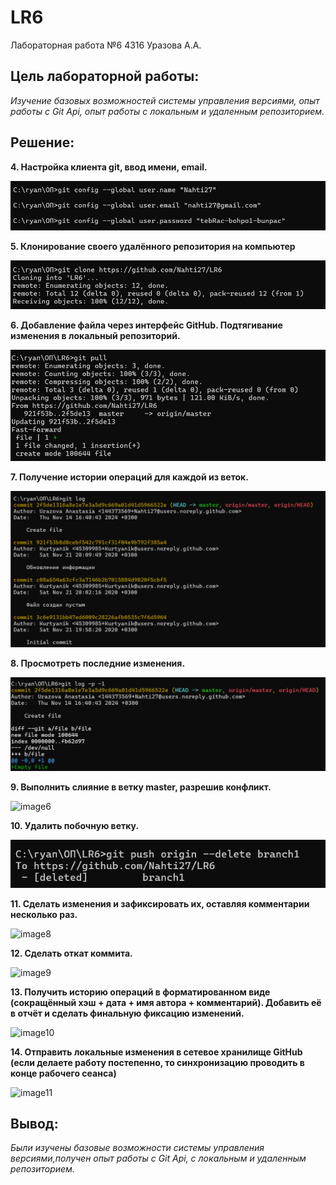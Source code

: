 # LR6
Лабораторная работа №6
4316 Уразова А.А.

## **Цель лабораторной работы:**
*Изучение базовых возможностей системы управления версиями, опыт работы с Git Api, опыт работы с локальным и удаленным репозиторием.*

## **Решение:**

**4. Настройка клиента git, ввод имени, email.**

![image1](https://github.com/Nahti27/LR6/blob/master/photo/%D0%A1%D0%BD%D0%B8%D0%BC%D0%BE%D0%BA%20%D1%8D%D0%BA%D1%80%D0%B0%D0%BD%D0%B0%202024-11-14%20164004.png)

**5. Клонирование своего удалённого репозитория на компьютер**

![image2](https://github.com/Nahti27/LR6/blob/master/photo/%D0%A1%D0%BD%D0%B8%D0%BC%D0%BE%D0%BA%20%D1%8D%D0%BA%D1%80%D0%B0%D0%BD%D0%B0%202024-11-14%20164021.png)

**6. Добавление файла через интерфейс GitHub. Подтягивание изменения в локальный репозиторий.**

![image3](https://github.com/Nahti27/LR6/blob/d780caaae229fed08610214753de26fb2180bcc8/photo/%D0%A1%D0%BD%D0%B8%D0%BC%D0%BE%D0%BA%20%D1%8D%D0%BA%D1%80%D0%B0%D0%BD%D0%B0%202024-11-14%20164125.png)

**7. Получение истории операций для каждой из веток.**

![image4](https://github.com/Nahti27/LR6/blob/d780caaae229fed08610214753de26fb2180bcc8/photo/%D0%A1%D0%BD%D0%B8%D0%BC%D0%BE%D0%BA%20%D1%8D%D0%BA%D1%80%D0%B0%D0%BD%D0%B0%202024-11-14%20164155.png)

**8. Просмотреть последние изменения.**

![image5](https://github.com/Nahti27/LR6/blob/d780caaae229fed08610214753de26fb2180bcc8/photo/%D0%A1%D0%BD%D0%B8%D0%BC%D0%BE%D0%BA%20%D1%8D%D0%BA%D1%80%D0%B0%D0%BD%D0%B0%202024-11-14%20164220.png)

**9. Выполнить слияние в ветку master, разрешив конфликт.**

![image6]([https://github.com/OBRATEN/LR6/blob/master/pics/Screenshot%202024-11-12%20at%2017.07.19.png?raw=true](https://github.com/Nahti27/LR6/blob/d780caaae229fed08610214753de26fb2180bcc8/photo/%D0%A1%D0%BD%D0%B8%D0%BC%D0%BE%D0%BA%20%D1%8D%D0%BA%D1%80%D0%B0%D0%BD%D0%B0%202024-11-14%20164431.png))

**10. Удалить побочную ветку.**

![image7](https://github.com/Nahti27/LR6/blob/d780caaae229fed08610214753de26fb2180bcc8/photo/%D0%A1%D0%BD%D0%B8%D0%BC%D0%BE%D0%BA%20%D1%8D%D0%BA%D1%80%D0%B0%D0%BD%D0%B0%202024-11-14%20164525.png)

**11. Сделать изменения и зафиксировать их, оставляя комментарии несколько раз.**

![image8]([https://github.com/OBRATEN/LR6/blob/master/pics/Screenshot%202024-11-12%20at%2017.18.51.png?raw=true](https://github.com/Nahti27/LR6/blob/d780caaae229fed08610214753de26fb2180bcc8/photo/%D0%A1%D0%BD%D0%B8%D0%BC%D0%BE%D0%BA%20%D1%8D%D0%BA%D1%80%D0%B0%D0%BD%D0%B0%202024-11-15%20142633.png))

**12. Сделать откат коммита.**

![image9]([https://github.com/OBRATEN/LR6/blob/master/pics/Screenshot%202024-11-12%20at%2017.21.08.png?raw=true](https://github.com/Nahti27/LR6/blob/d780caaae229fed08610214753de26fb2180bcc8/photo/%D0%A1%D0%BD%D0%B8%D0%BC%D0%BE%D0%BA%20%D1%8D%D0%BA%D1%80%D0%B0%D0%BD%D0%B0%202024-11-15%20142725.png))

**13. Получить историю операций в форматированном виде (сокращённый
хэш + дата + имя автора + комментарий). Добавить её в отчёт и сделать
финальную фиксацию изменений.**

![image10]([https://github.com/OBRATEN/LR6/blob/master/pics/Screenshot%202024-11-12%20at%2017.22.34.png?raw=true](https://github.com/Nahti27/LR6/blob/d780caaae229fed08610214753de26fb2180bcc8/photo/%D0%A1%D0%BD%D0%B8%D0%BC%D0%BE%D0%BA%20%D1%8D%D0%BA%D1%80%D0%B0%D0%BD%D0%B0%202024-11-15%20142906.png))

**14. Отправить локальные изменения в сетевое хранилище GitHub (если
делаете работу постепенно, то синхронизацию проводить в конце рабочего
сеанса)** 

![image11]([https://github.com/OBRATEN/LR6/blob/master/pics/Screenshot%202024-11-12%20at%2017.22.51.png?raw=true](https://github.com/Nahti27/LR6/blob/d780caaae229fed08610214753de26fb2180bcc8/photo/%D0%A1%D0%BD%D0%B8%D0%BC%D0%BE%D0%BA%20%D1%8D%D0%BA%D1%80%D0%B0%D0%BD%D0%B0%202024-11-15%20143004.png))

## **Вывод:**
*Были изучены базовые возможности системы управления версиями,получен опыт работы с Git Api, с локальным и удаленным репозиторием.*
